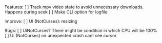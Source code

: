 Features:
[ ] Track mpv video state to avoid unnecessary downloads. Happens during seek
[ ] Make CLI option for logfile

Improve:
[ ] UI (NotCurses): resizing

Bugs:
[ ] UiNotCurses? There might be condition in which CPU will be 100%
[ ] Ui (NotCurses) on unexpected crash cant see cursor
